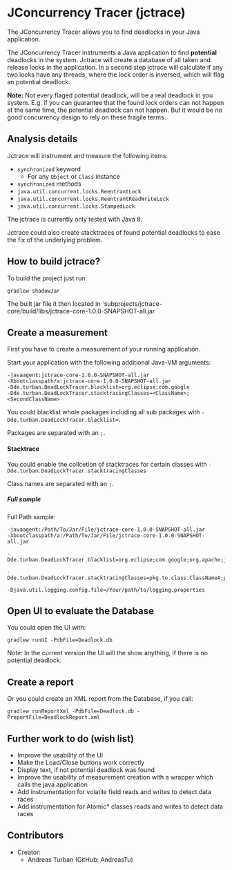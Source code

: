 # JConcurrency Tracer (jctrace)

The JConcurrency Tracer allows you to find deadlocks in your Java application.

The JConcurrency Tracer instruments a Java application to find **potential** deadlocks in the system.
Jctrace will create a database of all taken and release locks in the application.
In a second step jctrace will calculate if any two locks have any threads, where the lock order is inversed, which will flag an potential deadlock.


**Note:** Not every flaged potential deadlock, will be a real deadlock in you system. E.g. if you can guarantee that the found lock orders can not happen at the same time, the potential deadlock can not happen. But it would be no good concurrency design to rely on these fragile terms.

## Analysis details

Jctrace will instrument and measure the following items:
* `synchronized` keyword
  * For any `Object` or `Class` instance
* `synchronized` methods
* `java.util.concurrent.locks.ReentrantLock`
* `java.util.concurrent.locks.ReentrantReadWriteLock`
* `java.util.concurrent.locks.StampedLock`

The jctrace is currently only tested with Java 8.

Jctrace could also create stacktraces of found potential deadlocks to ease the fix of the underlying problem.

##  How to build jctrace?
To build the project just run:
```
gradlew shadowJar
```

The built jar file it then located in `subprojects/jctrace-core/build/libs/jctrace-core-1.0.0-SNAPSHOT-all.jar

## Create a measurement
First you have to create a measurement of your running application.

Start your application with the following additional Java-VM arguments:
```
-javaagent:jctrace-core-1.0.0-SNAPSHOT-all.jar
-Xbootclasspath/a:jctrace-core-1.0.0-SNAPSHOT-all.jar
-Dde.turban.DeadLockTracer.blacklist=org.eclipse;com.google
-Dde.turban.DeadLockTracer.stacktracingClasses=<ClassName>;<SecondClassName>
```

You could blacklist whole packages including all sub packages with `-Dde.turban.DeadLockTracer.blacklist=`.

Packages are separated with an `;`.

#### Stacktrace
You could enable the collcetion of stacktraces for certain classes with `-Dde.turban.DeadLockTracer.stacktracingClasses`

Class names are separated with an `;`.
 

##### Full sample
Full Path sample:
```
-javaagent:/Path/To/Jar/File/jctrace-core-1.0.0-SNAPSHOT-all.jar
-Xbootclasspath/a:/Path/To/Jar/File/jctrace-core-1.0.0-SNAPSHOT-all.jar

-Dde.turban.DeadLockTracer.blacklist=org.eclipse;com.google;org.apache;java;sun;org.osgi;com.sun;org.codehaus.groovy;groovy

-Dde.turban.DeadLockTracer.stacktracingClasses=pkg.to.class.ClassNameA;pkg.to.other.class.ClassB

-Djava.util.logging.config.file=/Your/path/to/logging.properties
```


## Open UI to evaluate the Database

You could open the UI with:
```
gradlew runUI -PdbFile=Deadlock.db
```

Note: In the current version the UI will the show anything, if there is no potential deadlock.

## Create a report 
Or you could create an XML report from the Database, if you call:
```
gradlew runReportXml -PdbFile=Deadlock.db -PreportFile=DeadlockReport.xml 
```


## Further work to do (wish list)

* Improve the usability of the UI
 * Make the Load/Close buttons work correctly
 * Display text, if not potential deadlock was found
* Improve the usability of measurement creation with a wrapper which calls the java application
* Add instrumentation for volatile field reads and writes to detect data races
* Add instrumentation for Atomic* classes reads and writes to detect data races


## Contributors
* Creator:
  * Andreas Turban (GitHub: AndreasTu)

